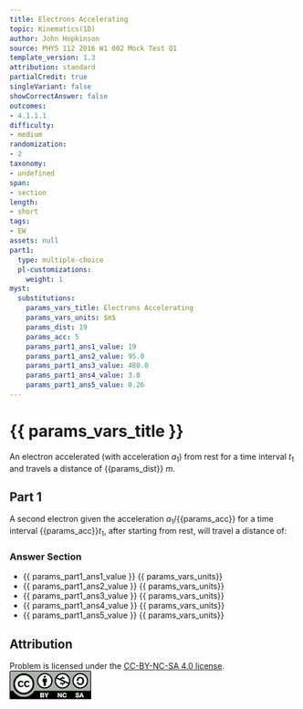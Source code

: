 ```yaml
---
title: Electrons Accelerating
topic: Kinematics(1D)
author: John Hopkinson
source: PHYS 112 2016 W1 002 Mock Test Q1
template_version: 1.3
attribution: standard
partialCredit: true
singleVariant: false
showCorrectAnswer: false
outcomes:
- 4.1.1.1
difficulty:
- medium
randomization:
- 2
taxonomy:
- undefined
span:
- section
length:
- short
tags:
- EW
assets: null
part1:
  type: multiple-choice
  pl-customizations:
    weight: 1
myst:
  substitutions:
    params_vars_title: Electrons Accelerating
    params_vars_units: $m$
    params_dist: 19
    params_acc: 5
    params_part1_ans1_value: 19
    params_part1_ans2_value: 95.0
    params_part1_ans3_value: 480.0
    params_part1_ans4_value: 3.8
    params_part1_ans5_value: 0.26
---
```

# {{ params_vars_title }}
An electron accelerated (with acceleration $a_1$) from rest for a time interval $t_1$ and travels a distance of {{params_dist}} $m$.

## Part 1

A second electron given the acceleration ${a_1}$/{{params_acc}} for a time interval {{params_acc}}$t_1$, after starting from rest, will travel a distance of:

### Answer Section

- {{ params_part1_ans1_value }} {{ params_vars_units}}
- {{ params_part1_ans2_value }} {{ params_vars_units}}
- {{ params_part1_ans3_value }} {{ params_vars_units}}
- {{ params_part1_ans4_value }} {{ params_vars_units}}
- {{ params_part1_ans5_value }} {{ params_vars_units}}

## Attribution

Problem is licensed under the [CC-BY-NC-SA 4.0 license](https://creativecommons.org/licenses/by-nc-sa/4.0/).<br> ![The Creative Commons 4.0 license requiring attribution-BY, non-commercial-NC, and share-alike-SA license.](https://raw.githubusercontent.com/firasm/bits/master/by-nc-sa.png)